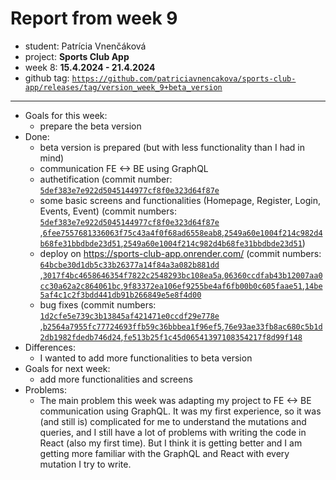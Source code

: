 # Report from week 9  
  
-  student: Patrícia Vnenčáková  
- project: **Sports Club App**  
- week 8: **15.4.2024 - 21.4.2024**  
- github tag:  [`https://github.com/patriciavnencakova/sports-club-app/releases/tag/version_week_9+beta_version`](https://github.com/patriciavnencakova/sports-club-app/releases/tag/version_week_9+beta_version)  
---  
- Goals for this week:     
    -  prepare the beta version  
- Done:     
    - beta version is prepared (but with less functionality than I had in mind)  
    - communication FE <-> BE using GraphQL  
    - authetification (commit number: [`5def383e7e922d5045144977cf8f0e323d64f87e`](https://github.com/patriciavnencakova/sports-club-app/commit/5def383e7e922d5045144977cf8f0e323d64f87e)
    - some basic screens and functionalities (Homepage, Register, Login, Events, Event) (commit numbers: [`5def383e7e922d5045144977cf8f0e323d64f87e`](https://github.com/patriciavnencakova/sports-club-app/commit/5def383e7e922d5045144977cf8f0e323d64f87e) ,[`6fee7557681336063f75c43a4f0f68ad6558eab8`](https://github.com/patriciavnencakova/sports-club-app/commit/6fee7557681336063f75c43a4f0f68ad6558eab8),[`2549a60e1004f214c982d4b68fe31bbdbde23d51`](https://github.com/patriciavnencakova/sports-club-app/commit/2549a60e1004f214c982d4b68fe31bbdbde23d51),[`2549a60e1004f214c982d4b68fe31bbdbde23d51`](https://github.com/patriciavnencakova/sports-club-app/commit/2549a60e1004f214c982d4b68fe31bbdbde23d51))
    - deploy on https://sports-club-app.onrender.com/  (commit numbers: [`64bcbe30d1db5c33b26377a14f84a3a082b881dd`](https://github.com/patriciavnencakova/sports-club-app/commit/64bcbe30d1db5c33b26377a14f84a3a082b881dd) ,[`3017f4bc4658646354f7822c2548293bc108ea5a`](https://github.com/patriciavnencakova/sports-club-app/commit/3017f4bc4658646354f7822c2548293bc108ea5a),[`06360ccdfab43b12007aa0cc30a62a2c864061bc`](https://github.com/patriciavnencakova/sports-club-app/commit/06360ccdfab43b12007aa0cc30a62a2c864061bc),[`9f83372ea106ef9255be4af6fb00b0c605faae51`](https://github.com/patriciavnencakova/sports-club-app/commit/9f83372ea106ef9255be4af6fb00b0c605faae51),[`14be5af4c1c2f3bdd441db91b266849e5e8f4d00`](https://github.com/patriciavnencakova/sports-club-app/commit/14be5af4c1c2f3bdd441db91b266849e5e8f4d00)
    - bug fixes (commit numbers: [`1d2cfe5e739c3b13845af421471e0ccdf29e778e`](https://github.com/patriciavnencakova/sports-club-app/commit/1d2cfe5e739c3b13845af421471e0ccdf29e778e) ,[`b2564a7955fc77724693ffb59c36bbbea1f96ef5`](https://github.com/patriciavnencakova/sports-club-app/commit/b2564a7955fc77724693ffb59c36bbbea1f96ef5),[`76e93ae33fb8ac680c5b1d2db1982fdedb746d24`](https://github.com/patriciavnencakova/sports-club-app/commit/76e93ae33fb8ac680c5b1d2db1982fdedb746d24),[`fe513b25f1c45d06541397108354217f8d99f148`](https://github.com/patriciavnencakova/sports-club-app/commit/fe513b25f1c45d06541397108354217f8d99f148)
- Differences:  
    - I wanted to add more functionalities to beta version  
- Goals for next week:  
    - add more functionalities and screens  
- Problems:   
    - The main problem this week was adapting my project to FE <-> BE communication using GraphQL. It was my first experience, so it was (and still is) complicated for me to understand the mutations and queries, and I still have a lot of problems with writing the code in React (also my first time). But I think it is getting better and I am getting more familiar with the GraphQL and React with every mutation I try to write.